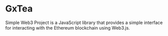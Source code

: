 # GxTea

Simple Web3 Project is a JavaScript library that provides a simple interface for interacting with the Ethereum blockchain using Web3.js.
